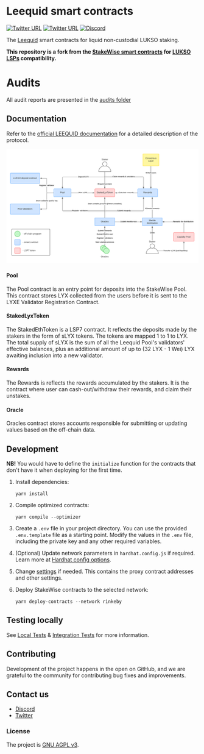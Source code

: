 # Leequid smart contracts

[![Twitter URL](https://img.shields.io/twitter/url/https/twitter.com/dropps_io.svg?style=social&label=Follow%20%40dropps_io)](https://twitter.com/dropps_io)
[![Twitter URL](https://img.shields.io/twitter/url/https/twitter.com/leequid_io.svg?style=social&label=Follow%20%40leequid_io)](https://twitter.com/leequid_io)
[![Discord](https://user-images.githubusercontent.com/7288322/34471967-1df7808a-efbb-11e7-9088-ed0b04151291.png)](https://discord.com/invite/nzn3BGHyYH)

The [Leequid](https://leequid.io/) smart contracts for liquid non-custodial LUKSO staking.

<b>This repository is a fork from the [StakeWise smart contracts]('https://github.com/stakewise/contracts') for
[LUKSO LSPs]('https://github.com/lukso-network/lsp-smart-contracts) compatibility.</b>

# Audits

All audit reports are presented in the [audits folder](https://github.com/stakewise/contracts/tree/master/audits)

## Documentation

Refer to the [official LEEQUID documentation](https://docs.leequid.io) for a detailed description of the protocol.

![contracts_infra.png](docs%2Fdiagrams%2Fcontracts_infra.png)

#### Pool

The Pool contract is an entry point for deposits into the StakeWise Pool. This contract stores LYX collected from the users before it is sent to the LYXE Validator Registration Contract.

#### StakedLyxToken

The StakedEthToken is a LSP7 contract. It reflects the deposits made by the stakers in the form of sLYX tokens. The tokens are mapped 1 to 1 to LYX.
The total supply of sLYX is the sum of all the Leequid Pool's validators' effective balances, plus an additional amount of up to (32 LYX - 1 Wei) LYX awaiting inclusion into a new validator.


#### Rewards

The Rewards is reflects the rewards accumulated by the stakers. 
It is the contract where user can cash-out/withdraw their rewards, and claim their unstakes.

#### Oracle

Oracles contract stores accounts responsible for submitting or updating values based on the off-chain data.

## Development

**NB!** You would have to define the `initialize` function for the contracts that don't have it when deploying for the first time.

1. Install dependencies:

   ```shell script
   yarn install
   ```

2. Compile optimized contracts:

   ```shell script
   yarn compile --optimizer
   ```

3. Create a `.env` file in your project directory. You can use the provided `.env.template` file as a starting point. Modify the values in the `.env` file, including the private key and any other required variables.
4. (Optional) Update network parameters in `hardhat.config.js` if required. Learn more at [Hardhat config options](https://hardhat.org/config/).
5. Change [settings](./deployments/settings.js) if needed. This contains the proxy contract addresses and other settings.
6. Deploy StakeWise contracts to the selected network:

   ```shell script
   yarn deploy-contracts --network rinkeby
   ```

## Testing locally

See [Local Tests](./docs/local_tests.md) & [Integration Tests](./docs/integration_tests.md) for more information.

## Contributing

Development of the project happens in the open on GitHub, and we are grateful to the community for contributing bug fixes and improvements.

## Contact us

- [Discord](https://discord.com/invite/nzn3BGHyYH)
- [Twitter](https://twitter.com/leequid_io)

### License

The project is [GNU AGPL v3](./LICENSE).
